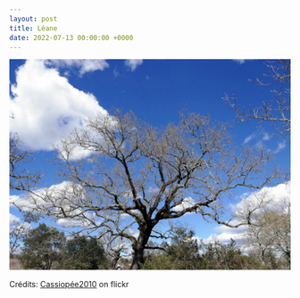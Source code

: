 ```yaml
---
layout: post
title: Léane
date: 2022-07-13 00:00:00 +0000
---
```


![Léane](/images/2022-07-13.jpg)

Crédits: [Cassiopée2010](https://www.flickr.com/people/cmoi30/) on flickr
